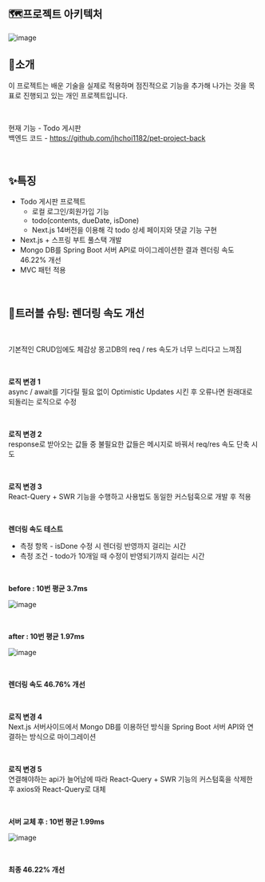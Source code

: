 ## 🗺프로젝트 아키텍처

![image](https://github.com/jhchoi1182/next-todo/assets/116577489/c959ef3f-656d-4d22-b713-34fcf3006a44)

## 🎉소개
이 프로젝트는 배운 기술을 실제로 적용하며 점진적으로 기능을 추가해 나가는 것을 목표로 진행되고 있는 개인 프로젝트입니다.   

<br>

현재 기능 - Todo 게시판   
백엔드 코드 - https://github.com/jhchoi1182/pet-project-back

<br>

## ✨특징
* Todo 게시판 프로젝트
  * 로컬 로그인/회원가입 기능
  * todo(contents, dueDate, isDone)
  * Next.js 14버전을 이용해 각 todo 상세 페이지와 댓글 기능 구현
* Next.js + 스프링 부트 풀스택 개발
* Mongo DB를 Spring Boot 서버 API로 마이그레이션한 결과 렌더링 속도 46.22% 개선
* MVC 패턴 적용

<br>

## 📝트러블 슈팅: 렌더링 속도 개선

<br>

기본적인 CRUD임에도 체감상 몽고DB의 req / res 속도가 너무 느리다고 느껴짐

<br>

**로직 변경 1**   
async / await를 기다릴 필요 없이 Optimistic Updates 시킨 후 오류나면 원래대로 되돌리는 로직으로 수정

<br>

**로직 변경 2**   
response로 받아오는 값들 중 불필요한 값들은 메시지로 바꿔서 req/res 속도 단축 시도

<br>

**로직 변경 3**   
React-Query + SWR 기능을 수행하고 사용법도 동일한 커스텀훅으로 개발 후 적용

<br>

**렌더링 속도 테스트**

- 측정 항목 - isDone 수정 시 렌더링 반영까지 걸리는 시간
- 측정 조건 - todo가 10개일 때 수정이 반영되기까지 걸리는 시간

<br>

**before : 10번 평균 3.7ms**

 ![image](https://github.com/jhchoi1182/next-todo/assets/116577489/89c418fd-51e5-40b8-a3bc-193b81cf4440)

<br>

**after : 10번 평균 1.97ms**

![image](https://github.com/jhchoi1182/next-todo/assets/116577489/25ada9e9-d9be-4f34-92bf-b11432788951)

<br>

**렌더링 속도 46.76% 개선**

<br>

**로직 변경 4**   
Next.js 서버사이드에서 Mongo DB를 이용하던 방식을 Spring Boot 서버 API와 연결하는 방식으로 마이그레이션

<br>

**로직 변경 5**   
연결해야하는 api가 늘어남에 따라 React-Query + SWR 기능의 커스텀훅을 삭제한 후 axios와 React-Query로 대체

<br>

**서버 교체 후 : 10번 평균 1.99ms**

![image](https://github.com/jhchoi1182/next-todo/assets/116577489/3bb55d15-cd32-4914-ba09-9ff0b329e1d4)

<br>

**최종 46.22% 개선**
